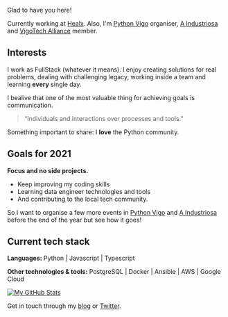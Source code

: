 Glad to have you here!

Currently working at [Healx](https://healx.io). Also, I'm [Python Vigo](https://www.python-vigo.es)
organiser, [A Industriosa](https://aindustriosa.org) and [VigoTech Alliance](https://vigotech.org)
member.

## Interests

I work as FullStack (whatever it means). I enjoy creating solutions for real problems, dealing
with challenging legacy, working inside a team and learning **every** single day.

I bealive that one of the most valuable thing for achieving goals is communication.

>“Individuals and interactions over processes and tools.”

Something important to share: I **love** the Python community.

## Goals for 2021

**Focus and no side projects.**

* Keep improving my coding skills
* Learning data engineer technologies and tools
* And contributing to the local tech community.

So I want to organise a few more events in [Python Vigo](https://www.python-vigo.es)
and [A Industriosa](https://aindustriosa.org) before the end of the year but see how it goes!

## Current tech stack

**Languages:** Python | Javascript | Typescript

**Other technologies & tools:** PostgreSQL | Docker | Ansible | AWS | Google Cloud

[![My GitHub Stats](https://github-readme-stats.vercel.app/api?username=alexhermida&show_icons=true)](https://github.com/alexhermida)

Get in touch through my [blog](https://alexhermida.dev) or [Twitter](https://twitter.com/alexhermida).

